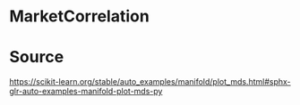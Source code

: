 # MarketCorrelation


# Source

https://scikit-learn.org/stable/auto_examples/manifold/plot_mds.html#sphx-glr-auto-examples-manifold-plot-mds-py
